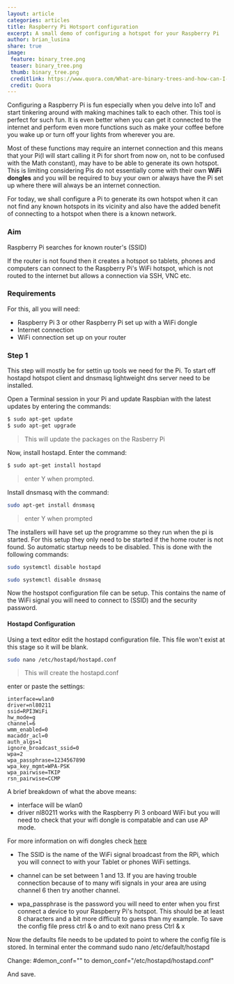 ```yaml
---
layout: article
categories: articles
title: Raspberry Pi Hotsport configuration
excerpt: A small demo of configuring a hotspot for your Raspberry Pi 
author: brian_lusina
share: true
image:
 feature: binary_tree.png
 teaser: binary_tree.png
 thumb: binary_tree.png
 creditlink: https://www.quora.com/What-are-binary-trees-and-how-can-I-practice-implementing-them-in-Python
 credit: Quora
---
```


Configuring a Raspberry Pi is fun especially when you delve into IoT and start tinkering around with making machines talk to each other. This tool is perfect for such fun. It is even better when you can get it connected to the internet and perform even more functions such as make your coffee before you wake up or turn off your lights from wherever you are.

Most of these functions may require an internet connection and this means that your Pi(I will start calling it Pi for short from now on, not to be confused with the Math constant), may have to be able to generate its own hotspot. This is limiting considering Pis do not essentially come with their own **WiFi dongles** and you will be required to buy your own or always have the Pi set up where there will always be an internet connection.

For today, we shall configure a Pi to generate its own hotspot when it can not find any known hotspots in its vicinity and also have the added benefit of connecting to a hotspot when there is a known network.

### Aim

Raspberry Pi searches for known router's (SSID)

If the router is not found then it creates a hotspot so tablets, phones and computers can connect to the Raspberry Pi's WiFi hotspot, which is not routed to the internet but allows a connection via SSH, VNC etc.

### Requirements

For this, all you will need:

+ Raspberry Pi 3 or other Raspberry Pi set up with a WiFi dongle
+ Internet connection
+ WiFi connection set up on your router


### Step 1

This step will mostly be for settin up tools we need for the Pi. To start off hostapd hotspot client and dnsmasq lightweight dns server need to be installed.

Open a Terminal session in your Pi and update Raspbian with the latest updates by entering the commands:

``` sh
$ sudo apt-get update
$ sudo apt-get upgrade
```
> This will update the packages on the Rasberry Pi

Now, install hostapd. Enter the command:

``` sh
$ sudo apt-get install hostapd
```
> enter Y when prompted.

Install dnsmasq with the command:

``` sh
sudo apt-get install dnsmasq
```
> enter Y when prompted

The installers will have set up the programme so they run when the pi is started. For this setup they only need to be started if the home router is not found. So automatic startup needs to be disabled. This is done with the following commands:

``` sh
sudo systemctl disable hostapd

sudo systemctl disable dnsmasq
```

Now the hostspot configuration file can be setup. This contains the name of the WiFi signal you will need to connect to (SSID) and the security password.

#### Hostapd Configuration

Using a text editor edit the hostapd configuration file. This file won't exist at this stage so it will be blank.

``` sh
sudo nano /etc/hostapd/hostapd.conf
```
> This will create the hostapd.conf

enter or paste the settings:

``` plain
interface=wlan0
driver=nl80211
ssid=RPI3WiFi
hw_mode=g
channel=6
wmm_enabled=0
macaddr_acl=0
auth_algs=1
ignore_broadcast_ssid=0
wpa=2
wpa_passphrase=1234567890
wpa_key_mgmt=WPA-PSK
wpa_pairwise=TKIP
rsn_pairwise=CCMP
```

A brief breakdown of what the above means:

+ interface will be wlan0
+ driver nl80211 works with the Raspberry Pi 3 onboard WiFi but you will need to check that your wifi dongle is compatable and can use AP mode.

For more information on wifi dongles check [here](elinux.org/RPi_USB_Wi-Fi_Adapters)

+ The SSID is the name of the WiFi signal broadcast from the RPi, which you will connect to with your Tablet or phones WiFi settings.

+ channel can be set between 1 and 13. If you are having trouble connection because of to many wifi signals in your area are using channel 6 then try another channel.

+ wpa_passphrase is the password you will need to enter when you first connect a device to your Raspberry Pi's hotspot. This should be at least 8 characters and a bit more difficult to guess than my example.
To save the config file press ctrl & o and to exit nano press Ctrl & x

Now the defaults file needs to be updated to point to where the config file is stored.
In terminal enter the command
sudo nano /etc/default/hostapd

Change:
#demon_conf=""
to
demon_conf="/etc/hostapd/hostapd.conf"

And save.
